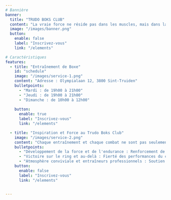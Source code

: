 ```yaml
---
# Bannière
banner:
  title: "TRUDO BOKS CLUB"
  content: "La vraie force ne réside pas dans les muscles, mais dans la volonté. Entraîne-toi chaque jour comme si c'était le jour décisif, et souviens-toi : en te surpassant, tu te rapproches de la victoire, où que le ring se trouve."
  image: "/images/banner.png"
  button:
    enable: false
    label: "Inscrivez-vous"
    link: "/elements"

# Caractéristiques
features:
  - title: "Entraînement de Boxe"
    id: "schedule"
    image: "/images/service-1.png"
    content: "Adresse : Olympialaan 12, 3800 Sint-Truiden"
    bulletpoints:
      - "Mardi : de 19h00 à 21h00"
      - "Jeudi : de 19h00 à 21h00"
      - "Dimanche : de 10h00 à 12h00"
      
    button:
      enable: true
      label: "Inscrivez-vous"
      link: "/elements"

  - title: "Inspiration et Force au Trudo Boks Club"
    image: "/images/service-2.png"
    content: "Chaque entraînement et chaque combat ne sont pas seulement des confrontations avec l'adversaire, mais aussi des victoires sur soi-même. Nos athlètes visent la perfection, renforcent leur caractère et leur volonté pour atteindre leurs objectifs. Le Trudo Boks Club est l'endroit où se forgent les champions. Points clés :"
    bulletpoints:
      - "Développement de la force et de l'endurance : Renforcement de la résilience physique et mentale de chaque sportif."
      - "Victoire sur le ring et au-delà : Fierté des performances du club sur les scènes locales et internationales."
      - "Atmosphère conviviale et entraîneurs professionnels : Soutien et accompagnement à chaque étape du parcours."
    button:
      enable: false
      label: "Inscrivez-vous"
      link: "/elements"

 
---
```

